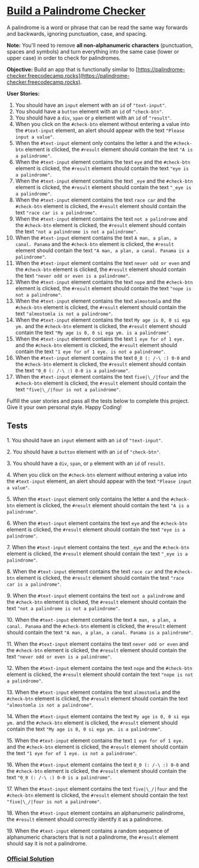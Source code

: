 # [Build a Palindrome Checker](https://www.freecodecamp.org/learn/javascript-algorithms-and-data-structures/javascript-algorithms-and-data-structures-projects/palindrome-checker)

A palindrome is a word or phrase that can be read the same way forwards and backwards, ignoring punctuation, case, and spacing.

**Note:** You'll need to remove **all non-alphanumeric characters** (punctuation, spaces and symbols) and turn everything into the same case (lower or upper case) in order to check for palindromes.

**Objective:** Build an app that is functionally similar to [https://palindrome-checker.freecodecamp.rocks](https://palindrome-checker.freecodecamp.rocks).

**User Stories:**

1.  You should have an `input` element with an `id` of `"text-input"`.
2.  You should have a `button` element with an `id` of `"check-btn"`.
3.  You should have a `div`, `span` or `p` element with an `id` of `"result"`.
4.  When you click on the `#check-btn` element without entering a value into the `#text-input` element, an alert should appear with the text `"Please input a value"`.
5.  When the `#text-input` element only contains the letter `A` and the `#check-btn` element is clicked, the `#result` element should contain the text `"A is a palindrome"`.
6.  When the `#text-input` element contains the text `eye` and the `#check-btn` element is clicked, the `#result` element should contain the text `"eye is a palindrome"`.
7.  When the `#text-input` element contains the text `_eye` and the `#check-btn` element is clicked, the `#result` element should contain the text `"_eye is a palindrome"`.
8.  When the `#text-input` element contains the text `race car` and the `#check-btn` element is clicked, the `#result` element should contain the text `"race car is a palindrome"`.
9.  When the `#text-input` element contains the text `not a palindrome` and the `#check-btn` element is clicked, the `#result` element should contain the text `"not a palindrome is not a palindrome"`.
10. When the `#text-input` element contains the text `A man, a plan, a canal. Panama` and the `#check-btn` element is clicked, the `#result` element should contain the text `"A man, a plan, a canal. Panama is a palindrome"`.
11. When the `#text-input` element contains the text `never odd or even` and the `#check-btn` element is clicked, the `#result` element should contain the text `"never odd or even is a palindrome"`.
12. When the `#text-input` element contains the text `nope` and the `#check-btn` element is clicked, the `#result` element should contain the text `"nope is not a palindrome"`.
13. When the `#text-input` element contains the text `almostomla` and the `#check-btn` element is clicked, the `#result` element should contain the text `"almostomla is not a palindrome"`.
14. When the `#text-input` element contains the text `My age is 0, 0 si ega ym.` and the `#check-btn` element is clicked, the `#result` element should contain the text `"My age is 0, 0 si ega ym. is a palindrome"`.
15. When the `#text-input` element contains the text `1 eye for of 1 eye.` and the `#check-btn` element is clicked, the `#result` element should contain the text `"1 eye for of 1 eye. is not a palindrome"`.
16. When the `#text-input` element contains the text `0_0 (: /-\ :) 0-0` and the `#check-btn` element is clicked, the `#result` element should contain the text `"0_0 (: /-\ :) 0-0 is a palindrome"`.
17. When the `#text-input` element contains the text `five|\_/|four` and the `#check-btn` element is clicked, the `#result` element should contain the text `"five|\_/|four is not a palindrome"`.

Fulfill the user stories and pass all the tests below to complete this project. Give it your own personal style. Happy Coding!

## Tests

1\. You should have an `input` element with an `id` of `"text-input"`.

2\. You should have a `button` element with an `id` of `"check-btn"`.

3\. You should have a `div`, `span`, or `p` element with an `id` of `result`.

4\. When you click on the `#check-btn` element without entering a value into the `#text-input` element, an alert should appear with the text `"Please input a value"`.

5\. When the `#text-input` element only contains the letter `A` and the `#check-btn` element is clicked, the `#result` element should contain the text `"A is a palindrome"`.

6\. When the `#text-input` element contains the text `eye` and the `#check-btn` element is clicked, the `#result` element should contain the text `"eye is a palindrome"`.

7\. When the `#text-input` element contains the text `_eye` and the `#check-btn` element is clicked, the `#result` element should contain the text `"_eye is a palindrome"`.

8\. When the `#text-input` element contains the text `race car` and the `#check-btn` element is clicked, the `#result` element should contain the text `"race car is a palindrome"`.

9\. When the `#text-input` element contains the text `not a palindrome` and the `#check-btn` element is clicked, the `#result` element should contain the text `"not a palindrome is not a palindrome"`.

10\. When the `#text-input` element contains the text `A man, a plan, a canal. Panama` and the `#check-btn` element is clicked, the `#result` element should contain the text `"A man, a plan, a canal. Panama is a palindrome"`.

11\. When the `#text-input` element contains the text `never odd or even` and the `#check-btn` element is clicked, the `#result` element should contain the text `"never odd or even is a palindrome"`.

12\. When the `#text-input` element contains the text `nope` and the `#check-btn` element is clicked, the `#result` element should contain the text `"nope is not a palindrome"`.

13\. When the `#text-input` element contains the text `almostomla` and the `#check-btn` element is clicked, the `#result` element should contain the text `"almostomla is not a palindrome"`.

14\. When the `#text-input` element contains the text `My age is 0, 0 si ega ym.` and the `#check-btn` element is clicked, the `#result` element should contain the text `"My age is 0, 0 si ega ym. is a palindrome"`.

15\. When the `#text-input` element contains the text `1 eye for of 1 eye.` and the `#check-btn` element is clicked, the `#result` element should contain the text `"1 eye for of 1 eye. is not a palindrome"`.

16\. When the `#text-input` element contains the text `0_0 (: /-\ :) 0-0` and the `#check-btn` element is clicked, the `#result` element should contain the text `"0_0 (: /-\ :) 0-0 is a palindrome"`.

17\. When the `#text-input` element contains the text `five|\_/|four` and the `#check-btn` element is clicked, the `#result` element should contain the text `"five|\_/|four is not a palindrome"`.

18\. When the `#text-input` element contains an alphanumeric palindrome, the `#result` element should correctly identify it as a palindrome.

19\. When the `#text-input` element contains a random sequence of alphanumeric characters that is not a palindrome, the `#result` element should say it is not a palindrome.

### [Official Solution](https://github.com/FreeCodeCamp-Solutions/JavaScript-Algorithms-and-Data-Structures-Projects)
